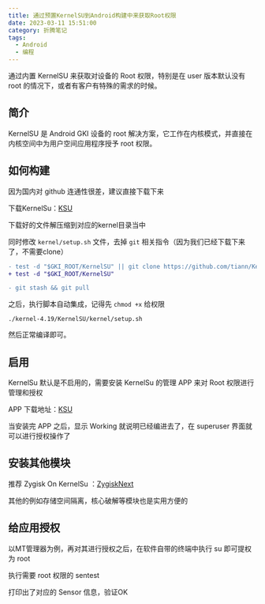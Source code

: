 ```yaml
---
title: 通过预置KernelSU到Android构建中来获取Root权限
date: 2023-03-11 15:51:00
category: 折腾笔记
tags:
  - Android
  - 编程
---
```


通过内置 KernelSU 来获取对设备的 Root 权限，特别是在 user 版本默认没有 root 的情况下，或者有客户有特殊的需求的时候。

## 简介

KernelSU 是 Android GKI 设备的 root 解决方案，它工作在内核模式，并直接在内核空间中为用户空间应用程序授予 root 权限。

## 如何构建

因为国内对 github 连通性很差，建议直接下载下来

下载KernelSu：[KSU](https://github.com/tiann/KernelSU)

下载好的文件解压缩到对应的kernel目录当中

同时修改 `kernel/setup.sh` 文件，去掉 `git` 相关指令（因为我们已经下载下来了，不需要clone）

```diff
- test -d "$GKI_ROOT/KernelSU" || git clone https://github.com/tiann/KernelSU
+ test -d "$GKI_ROOT/KernelSU"

- git stash && git pull
```

之后，执行脚本自动集成，记得先 `chmod +x` 给权限

`./kernel-4.19/KernelSU/kernel/setup.sh`

然后正常编译即可。

## 启用

KernelSu 默认是不启用的，需要安装 KernelSu 的管理 APP 来对 Root 权限进行管理和授权

APP 下载地址：[KSU](https://github.com/tiann/KernelSU/releases)

当安装完 APP 之后，显示 Working 就说明已经编进去了，在 superuser 界面就可以进行授权操作了

## 安装其他模块

推荐 Zygisk On KernelSu ：[ZygiskNext](https://github.com/Dr-TSNG/ZygiskNext>)

其他的例如存储空间隔离，核心破解等模块也是实用方便的

## 给应用授权

以MT管理器为例，再对其进行授权之后，在软件自带的终端中执行 su 即可提权为 root

执行需要 root 权限的 sentest

打印出了对应的 Sensor 信息，验证OK
